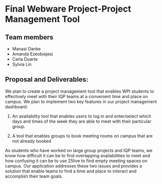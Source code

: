 # Final Webware Project-Project Management Tool

## Team members
  - Manasi Danke
  - Amanda Ezeobiejesi
  - Carla Duarte 
  - Sylvia Lin


## Proposal and Deliverables:
We plan to create a project management tool that enables WPI students to effectively meet with their IQP teams at a convenient time and place on campus. We plan to implement two key features in our project management dashboard:

  1) An availability tool that enables users to log in and enter/select which days and times of the week they are able to meet with their particular group. 
  
  2) A tool that enables groups to book meeting rooms on campus that are not already booked
 
 As students who have worked on large group projects and IQP teams, we know how difficult it can be to find overlapping availabilities to meet and how confusing it can be to use 25live to find empty meeting spaces on campus. Our application addresses these two issues and provides a solution that enable teams to find a time and place to interact and accomplish their team goals.
